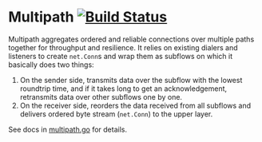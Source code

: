 # Multipath [![Build Status](https://travis-ci.org/getlantern/multipath.svg?branch=master)](https://travis-ci.org/getlantern/multipath)

Multipath aggregates ordered and reliable connections over multiple paths together for throughput and resilience. It relies on existing dialers and listeners to create `net.Conn`s and wrap them as subflows on which it basically does two things:
1. On the sender side, transmits data over the subflow with the lowest roundtrip time, and if it takes long to get an acknowledgement, retransmits data over other subflows one by one.
1. On the receiver side, reorders the data received from all subflows and delivers ordered byte stream (`net.Conn`) to the upper layer.

See docs in [multipath.go](multipath.go) for details.
